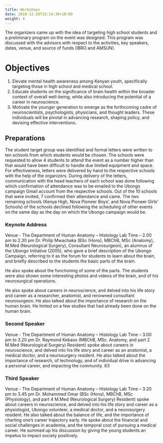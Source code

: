 ```yaml
---
title: Workshops
date: 2018-12-28T15:14:39+10:00
weight: 4
---
```


The organizers came up with the idea of targeting high school students and a preliminary program on the event was designed. This program was discussed with the advisors with respect to the activities, key speakers, dates, venue, and source of funds (IBRO and AMSUN).


# Objectives

1. Elevate mental health awareness among Kenyan youth, specifically targeting those in high school and medical school.
2. Educate students on the significance of brain health within the broader context of overall well-being, while also introducing the potential of a career in neuroscience.
3. Motivate the younger generation to emerge as the forthcoming cadre of neuroscientists, psychologists, physicians, and thought leaders. These individuals will be pivotal in advancing research, shaping policy, and devising effective interventions.

## Preparations

The student target group was identified and formal letters were written to ten schools from which students would be chosen. The schools were requested to allow 4 students to attend the event as a number higher than that would have been difficult to handle due limited equipment and space. For effectiveness, letters were delivered by hand to the respective schools with the help of the organizers. During delivery of the letters, communication with the head teachers of each school was done following which confirmation of attendance was to be emailed to the Ubongo campaign Gmail account from the respective schools. Out of the 10 schools that were invited, 7 confirmed their attendance and came. The two remaining schools (Kenya High, Nova Pioneer Boys’, and Nova Pioneer Girls’ Schools) of the schools declined following the scheduling of other events on the same day as the day on which the Ubongo campaign would be.



### Keynote Address

Venue - The Department of Human Anatomy – Histology Lab
Time – 2.00 pm to 2.30 pm
Dr. Philip Mwachaka (BSc (Hons), MBChB, MSc (Anatomy), M.Med (Neurological Surgery), Consultant Neurosurgeon), an
alumnus of the Ubongo Initiative (2005), who gave a brief description of the Ubongo Campaign, referring to it as the forum for students to learn about the brain, and briefly described to the students the basic parts of the brain.

He also spoke about the functioning of some of the parts. The students were also shown some interesting photos and videos of the brain, and of his neurosurgical operations.

He also spoke about careers in neuroscience, and delved into his life story and career as a researcher, anatomist, and renowned consultant neurosurgeon. He also talked about the importance of research on the human brain. He hinted on a few studies that had already been done on the human brain.

### Second Speaker

Venue - The Department of Human Anatomy – Histology Lab
Time – 3.00 pm to 3.20 pm
Dr. Raymond Kebaso (MBChB, MSc. Anatomy, and part 2 M.Med (Neurological Surgery) Resident) spoke about careers in neuroscience, and delved into his life story and career as an anatomist, a medical doctor, and a neurosurgery resident. He also talked about the importance of research, of technology, and of individual drive in advancing a personal career, and impacting the community.
 63

### Third Speaker


Venue - The Department of Human Anatomy – Histology Lab
Time – 3.20 pm to 3.45 pm
Dr. Mohammed Omar (BSc (Hons), MBChB, MSc (Physiology), and part 4 M.Med (Neurological Surgery) Resident) spoke about careers in neuroscience, and delved into his life story and career as a physiologist, Ubongo volunteer, a medical doctor, and a neurosurgery resident. He also talked about the balance of life, and the importance of charting one’s career trajectory early. He spoke about the financial and social challenges in academia, and the temporal cost of pursuing a medical career. He summed up his discussion by giving the young students an impetus to impact society positively.
